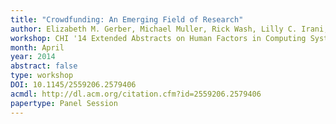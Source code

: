 ```yaml
---
title: "Crowdfunding: An Emerging Field of Research"
author: Elizabeth M. Gerber, Michael Muller, Rick Wash, Lilly C. Irani, Amanda Williams, and Elizabeth F. Churchill
workshop: CHI '14 Extended Abstracts on Human Factors in Computing Systems
month: April
year: 2014
abstract: false
type: workshop
DOI: 10.1145/2559206.2579406
acmdl: http://dl.acm.org/citation.cfm?id=2559206.2579406
papertype: Panel Session
---
```



